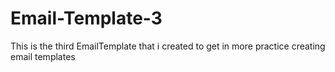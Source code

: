 # Email-Template-3
This is the third EmailTemplate that i created to get in more practice creating email templates 
